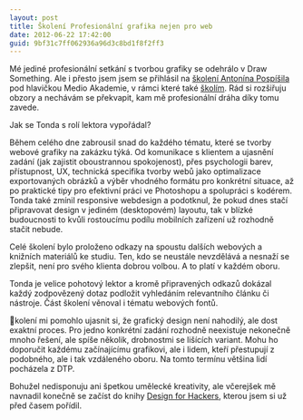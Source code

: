 ```yaml
---
layout: post
title: Školení Profesionální grafika nejen pro web
date: 2012-06-22 17:42:00
guid: 9bf31c7ff062936a96d3c8bd1f8f2ff3
---
```


Mé jediné profesionální setkání s tvorbou grafiky se odehrálo v Draw Something. Ale i přesto jsem jsem se přihlásil na [školení Antonína Pospíšila](http://akademie.medio.cz/grafika) pod hlavičkou Medio Akademie, v rámci které také [školím](http://akademie.medio.cz/vyvoj-webovych-aplikaci). Rád si rozšiřuju obzory a nechávám se překvapit, kam mě profesionální dráha díky tomu zavede.

Jak se Tonda s rolí lektora vypořádal?

Během celého dne zabrousil snad do každého tématu, které se tvorby webové grafiky na zakázku týká. Od komunikace s klientem a ujasnění zadání (jak zajistit oboustrannou spokojenost), přes psychologii barev, přístupnost, UX, technická specifika tvorby webů jako optimalizace exportovaných obrázků a výběr vhodného formátu pro konkrétní situace, až po praktické tipy pro efektivní práci ve Photoshopu a spolupráci s kodérem. Tonda také zmínil responsive webdesign a podotknul, že pokud dnes stačí připravovat design v jediném (desktopovém) layoutu, tak v blízké budoucnosti to kvůli rostoucímu podílu mobilních zařízení už rozhodně stačit nebude.

Celé školení bylo proloženo odkazy na spoustu dalších webových a knižních materiálů ke studiu. Ten, kdo se neustále nevzdělává a nesnaží se zlepšit, není pro svého klienta dobrou volbou. A to platí v každém oboru.

Tonda je velice pohotový lektor a kromě připravených odkazů dokázal každý zodpovězený dotaz podložit vyhledáním relevantního článku či nástroje. Část školení věnoval i tématu webových fontů.

kolení mi pomohlo ujasnit si, že grafický design není nahodilý, ale dost exaktní proces. Pro jedno konkrétní zadání rozhodně neexistuje nekonečně mnoho řešení, ale spíše několik, drobnostmi se lišících variant. Mohu ho doporučit každému začínajícímu grafikovi, ale i lidem, kteří přestupují z podobného, ale i tak vzdáleného oboru. Na tomto termínu většina lidí pocházela z DTP.

Bohužel nedisponuju ani špetkou umělecké kreativity, ale včerejšek mě navnadil konečně se začíst do knihy [Design for Hackers](http://designforhackers.com/), kterou jsem si už před časem pořídil.
